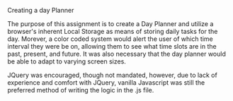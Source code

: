 Creating a day Planner

The purpose of this assignment is to create a Day Planner and utilize a browser's inherent Local Storage as means of storing daily tasks for the day. Morever, a color coded system would alert the user of which time interval they were be on, allowing them to see what time slots are in the past, present, and future.  It was also necessary that the day planner would be able to adapt to varying screen sizes.  

JQuery was encouraged, though not mandated, however, due to lack of experience and comfort with JQuery, vanilla Javascript was still the preferred method of writing the logic in the .js file. 
